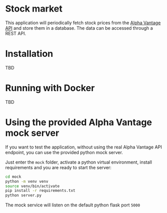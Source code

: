 # Stock market

This application will periodically fetch stock prices from the [Alpha Vantage API](https://www.alphavantage.co/) and store them in a database. 
The data can be accessed through a REST API.

# Installation

TBD

# Running with Docker

TBD

# Using the provided Alpha Vantage mock server

If you want to test the application, without using the real Alpha Vantage API endpoint,
you can use the provided python mock server.

Just enter the `mock` folder, activate a python virtual environment, install requirements and
you are ready to start the server:

```bash
cd mock
python -m venv venv
source venv/bin/activate
pip install -r requirements.txt
python server.py
```

The mock service will listen on the default python flask port `5000`
